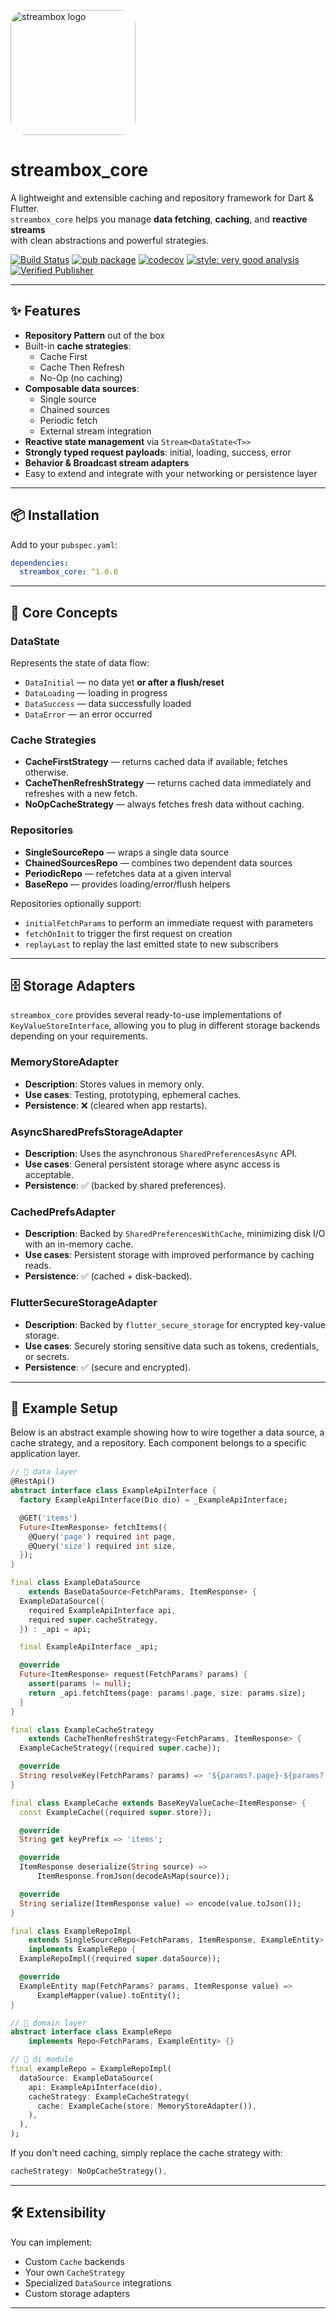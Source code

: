 <!-- Logo -->

<img
src="https://raw.githubusercontent.com/kalaganov/streambox_core/main/assets/streambox_logo.webp"
width="200"
alt="streambox logo"
style="border-radius: 24px;"
/>

# streambox_core

A lightweight and extensible caching and repository framework for Dart & Flutter.\
`streambox_core` helps you manage **data fetching**, **caching**, and **reactive streams**\
with clean abstractions and powerful strategies.

[![Build Status](https://img.shields.io/badge/build-success-brightgreen)]()
[![pub package](https://img.shields.io/pub/v/streambox_core.svg)](https://pub.dev/packages/streambox_core)
[![codecov](https://codecov.io/gh/kalaganov/streambox_core/branch/main/graph/badge.svg)](https://codecov.io/gh/kalaganov/streambox_core)
[![style: very good analysis](https://img.shields.io/badge/style-very_good_analysis-B22C89.svg)](https://pub.dev/packages/very_good_analysis)
[![Verified Publisher](https://img.shields.io/pub/publisher/streambox_core)](https://pub.dev/packages/streambox_core)

---

## ✨ Features

- **Repository Pattern** out of the box
- Built-in **cache strategies**:
  - Cache First
  - Cache Then Refresh
  - No-Op (no caching)
- **Composable data sources**:
  - Single source
  - Chained sources
  - Periodic fetch
  - External stream integration
- **Reactive state management** via `Stream<DataState<T>>`
- **Strongly typed request payloads**: initial, loading, success, error
- **Behavior & Broadcast stream adapters**
- Easy to extend and integrate with your networking or persistence layer

---

## 📦 Installation

Add to your `pubspec.yaml`:

```yaml
dependencies:
  streambox_core: ^1.0.0
```

---

## 🧩 Core Concepts

### DataState

Represents the state of data flow:

- `DataInitial` — no data yet **or after a flush/reset**
- `DataLoading` — loading in progress
- `DataSuccess` — data successfully loaded
- `DataError` — an error occurred

### Cache Strategies

- **CacheFirstStrategy** — returns cached data if available; fetches otherwise.
- **CacheThenRefreshStrategy** — returns cached data immediately and refreshes with a new fetch.
- **NoOpCacheStrategy** — always fetches fresh data without caching.

### Repositories

- **SingleSourceRepo** — wraps a single data source
- **ChainedSourcesRepo** — combines two dependent data sources
- **PeriodicRepo** — refetches data at a given interval
- **BaseRepo** — provides loading/error/flush helpers

Repositories optionally support:

- `initialFetchParams` to perform an immediate request with parameters
- `fetchOnInit` to trigger the first request on creation
- `replayLast` to replay the last emitted state to new subscribers

---

## 🗄️ Storage Adapters

`streambox_core` provides several ready-to-use implementations of `KeyValueStoreInterface`, allowing you to plug in different storage backends depending on your requirements.

### MemoryStoreAdapter

- **Description**: Stores values in memory only.
- **Use cases**: Testing, prototyping, ephemeral caches.
- **Persistence**: ❌ (cleared when app restarts).

### AsyncSharedPrefsStorageAdapter

- **Description**: Uses the asynchronous `SharedPreferencesAsync` API.
- **Use cases**: General persistent storage where async access is acceptable.
- **Persistence**: ✅ (backed by shared preferences).

### CachedPrefsAdapter

- **Description**: Backed by `SharedPreferencesWithCache`, minimizing disk I/O with an in-memory cache.
- **Use cases**: Persistent storage with improved performance by caching reads.
- **Persistence**: ✅ (cached + disk-backed).

### FlutterSecureStorageAdapter

- **Description**: Backed by `flutter_secure_storage` for encrypted key-value storage.
- **Use cases**: Securely storing sensitive data such as tokens, credentials, or secrets.
- **Persistence**: ✅ (secure and encrypted).

---

## 📘 Example Setup

Below is an abstract example showing how to wire together a data source, a cache strategy, and a repository. Each component belongs to a specific application layer.

```dart
// 📂 data layer
@RestApi()
abstract interface class ExampleApiInterface {
  factory ExampleApiInterface(Dio dio) = _ExampleApiInterface;

  @GET('items')
  Future<ItemResponse> fetchItems({
    @Query('page') required int page,
    @Query('size') required int size,
  });
}

final class ExampleDataSource
    extends BaseDataSource<FetchParams, ItemResponse> {
  ExampleDataSource({
    required ExampleApiInterface api,
    required super.cacheStrategy,
  }) : _api = api;

  final ExampleApiInterface _api;

  @override
  Future<ItemResponse> request(FetchParams? params) {
    assert(params != null);
    return _api.fetchItems(page: params!.page, size: params.size);
  }
}

final class ExampleCacheStrategy
    extends CacheThenRefreshStrategy<FetchParams, ItemResponse> {
  ExampleCacheStrategy({required super.cache});

  @override
  String resolveKey(FetchParams? params) => '${params?.page}-${params?.size}';
}

final class ExampleCache extends BaseKeyValueCache<ItemResponse> {
  const ExampleCache({required super.store});

  @override
  String get keyPrefix => 'items';

  @override
  ItemResponse deserialize(String source) =>
      ItemResponse.fromJson(decodeAsMap(source));

  @override
  String serialize(ItemResponse value) => encode(value.toJson());
}

final class ExampleRepoImpl
    extends SingleSourceRepo<FetchParams, ItemResponse, ExampleEntity>
    implements ExampleRepo {
  ExampleRepoImpl({required super.dataSource});

  @override
  ExampleEntity map(FetchParams? params, ItemResponse value) =>
      ExampleMapper(value).toEntity();
}

// 📂 domain layer
abstract interface class ExampleRepo
    implements Repo<FetchParams, ExampleEntity> {}

// 📂 di module
final exampleRepo = ExampleRepoImpl(
  dataSource: ExampleDataSource(
    api: ExampleApiInterface(dio),
    cacheStrategy: ExampleCacheStrategy(
      cache: ExampleCache(store: MemoryStoreAdapter()),
    ),
  ),
);
```

If you don't need caching, simply replace the cache strategy with:

```dart
cacheStrategy: NoOpCacheStrategy(),
```

---

## 🛠 Extensibility

You can implement:

- Custom `Cache` backends
- Your own `CacheStrategy`
- Specialized `DataSource` integrations
- Custom storage adapters

---

